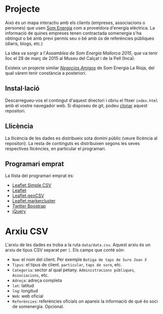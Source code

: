 # Projecte #

Això és un mapa interactiu amb els clients (empreses, associacions o persones) que usen <a href="http://www.somenergia.coop">Som Energia</a> com a proveïdora d'energia elèctrica. La informació de quines empreses tenen contractada somenergia s'ha obtingut o bé amb previ permís seu o bé amb ús de referències públiques (diaris, blogs, etc.)

La idea va sorgir a l'*Assamblea de Som Energia Mallorca 2015*, que va tenir lloc el 28 de març de 2015 al Museu del Calçat i de la Pell (Inca).

Existeix un projecte similar *[Negocios Amigos](https://blog.somenergia.coop/grupos-locales/larioja/gl-la-rioja/2015/05/negocios-amigos-de-som-energia-en-la-rioja-2/)* de Som Energia La Rioja, del qual vàrem tenir constància a posteriori.

## Instal·lació ##

Descarregueu-vos el contingut d'aquest directori i obriu el fitxer `index.html` amb el vostre navegador web. Si disposeu de git, podeu [clonar](https://github.com/somenxavier/powered-by-somenergia.git) aquest repositori.

## Llicència ##

La llicència de les dades es distribueix sota domini públic (veure llicència al repositori). La resta de continguts es distribuixen segons les seves respectives llicències, en particular el programari.

## Programari emprat ##

La llista del programari emprat és:

  * [Leaflet Simple CSV](https://github.com/perrygeo/leaflet-simple-csv)
  * [Leaflet](https://github.com/Leaflet/Leaflet)
  * [Leaflet.geoCSV](https://github.com/joker-x/Leaflet.geoCSV)
  * [Leaflet.markercluster](https://github.com/Leaflet/Leaflet.markercluster)
  * [Twitter Boostrap](http://twitter.github.io/bootstrap/)
  * [jQuery](http://jquery.com/)


# Arxiu CSV #

L'arxiu de les dades es troba a la ruta `data/data.csv`. Aquest arxiu és un arxiu de tipus CSV separat per `|`. Els camps que conté són:
  * `Nom`: el nom del client. Per exemple `Botiga de taps de Suro Joan X`
  * `Tipus`: el tipus de client. `particular`, `taps de suro`, etc.
  * `Categoria`: sector al qual petany. `Administracions públiques`, `Associacions`, etc.
  * `Adreça`: adreça completa
  * `lat`: latitud
  * `lng`: longitud
  * `Web`: web oficial
  * `Referències`: referències oficials on apareix la informació de què és soci de somenergia. Opcional.
  